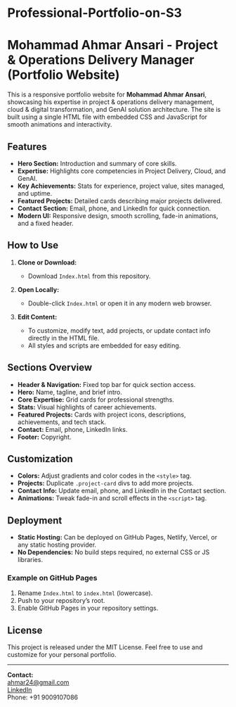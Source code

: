 # Professional-Portfolio-on-S3
# Mohammad Ahmar Ansari - Project & Operations Delivery Manager (Portfolio Website)

This is a responsive portfolio website for **Mohammad Ahmar Ansari**, showcasing his expertise in project & operations delivery management, cloud & digital transformation, and GenAI solution architecture. The site is built using a single HTML file with embedded CSS and JavaScript for smooth animations and interactivity.

## Features

- **Hero Section:** Introduction and summary of core skills.
- **Expertise:** Highlights core competencies in Project Delivery, Cloud, and GenAI.
- **Key Achievements:** Stats for experience, project value, sites managed, and uptime.
- **Featured Projects:** Detailed cards describing major projects delivered.
- **Contact Section:** Email, phone, and LinkedIn for quick connection.
- **Modern UI:** Responsive design, smooth scrolling, fade-in animations, and a fixed header.

## How to Use

1. **Clone or Download:**
   - Download `Index.html` from this repository.

2. **Open Locally:**
   - Double-click `Index.html` or open it in any modern web browser.

3. **Edit Content:**
   - To customize, modify text, add projects, or update contact info directly in the HTML file.
   - All styles and scripts are embedded for easy editing.

## Sections Overview

- **Header & Navigation:** Fixed top bar for quick section access.
- **Hero:** Name, tagline, and brief intro.
- **Core Expertise:** Grid cards for professional strengths.
- **Stats:** Visual highlights of career achievements.
- **Featured Projects:** Cards with project icons, descriptions, achievements, and tech stack.
- **Contact:** Email, phone, LinkedIn links.
- **Footer:** Copyright.

## Customization

- **Colors:** Adjust gradients and color codes in the `<style>` tag.
- **Projects:** Duplicate `.project-card` divs to add more projects.
- **Contact Info:** Update email, phone, and LinkedIn in the Contact section.
- **Animations:** Tweak fade-in and scroll effects in the `<script>` tag.

## Deployment

- **Static Hosting:** Can be deployed on GitHub Pages, Netlify, Vercel, or any static hosting provider.
- **No Dependencies:** No build steps required, no external CSS or JS libraries.

### Example on GitHub Pages

1. Rename `Index.html` to `index.html` (lowercase).
2. Push to your repository’s root.
3. Enable GitHub Pages in your repository settings.

## License

This project is released under the MIT License. Feel free to use and customize for your personal portfolio.

---

**Contact:**  
[ahmar24@gmail.com](mailto:ahmar24@gmail.com)  
[LinkedIn](https://www.linkedin.com/in/mohammad-ahmar-ansari-b469071a)  
Phone: +91 9009107086
